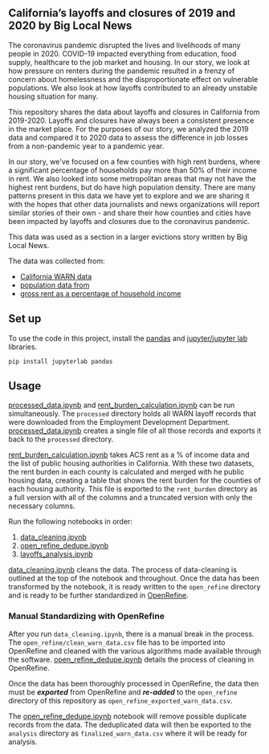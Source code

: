 ## California’s layoffs and closures of 2019 and 2020 by Big Local News

The coronavirus pandemic disrupted the lives and livelihoods of many people in 2020. COVID-19 impacted everything from education, food supply, healthcare to the job market and housing. In our story, we look at how pressure on renters during the pandemic resulted in a frenzy of concern about homelessness and the disproportionate effect on vulnerable populations. We also look at how layoffs contributed to an already unstable housing situation for many.

This repository shares the data about layoffs and closures in California from 2019-2020. Layoffs and closures have always been a consistent presence in the market place. For the purposes of our story, we analyzed the 2019 data and compared it to 2020 data to assess the difference in job losses from a non-pandemic year to a pandemic year. 

In our story, we've focused on a few counties with high rent burdens, where a significant percentage of households pay more than 50% of their income in rent. We also looked into some metropolitan areas that may not have the highest rent burdens, but do have high population density. There are many patterns present in this data we have yet to explore and we are sharing it with the hopes that other data journalists and news organizations will report similar stories of their own - and share their how counties and cities have been impacted by layoffs and closures due to the coronavirus pandemic.


This data was used as a section in a larger evictions story written by Big Local News. 

The data was collected from:
- [California WARN data](https://edd.ca.gov/Jobs_and_Training/Layoff_Services_WARN.htm)
- [population data from](https://www.census.gov/data/tables/time-series/demo/popest/2010s-counties-total.html#par_textimage_242301767)
- [gross rent as a percentage of household income](https://data.census.gov/cedsci/table?q=rent%20as%20percentage%20of%20income&g=0400000US06.050000&tid=ACSDT5Y2019.B25070&tp=true&hidePreview=true)

## Set up

To use the code in this project, install the [pandas](https://pypi.org/project/pandas/) and [jupyter/jupyter lab](https://pypi.org/project/jupyterlab/) libraries.

```
pip install jupyterlab pandas

```

## Usage

[processed_data.ipynb](https://github.com/biglocalnews/WARN_Cali_analysis/blob/master/notebooks/processed_data.ipynb) and [rent_burden_calculation.ipynb](https://github.com/biglocalnews/WARN_Cali_analysis/blob/master/notebooks/rent_burden_calculation.ipynb) can be run simultaneously. The `processed` directory holds all WARN layoff records that were downloaded from the Employment Development Department. [processed_data.ipynb](https://github.com/biglocalnews/WARN_Cali_analysis/blob/master/notebooks/processed_data.ipynb) creates a single file of all those records and exports it back to the `processed` directory.

[rent_burden_calculation.ipynb](https://github.com/biglocalnews/WARN_Cali_analysis/blob/master/notebooks/rent_burden_calculation.ipynb) takes ACS rent as a % of income data and the list of public housing authorities in California. With these two datasets, the rent burden in each county is calculated and merged with he public housing data, creating a table that shows the rent burden for the counties of each housing authority. This file is exported to the `rent_burden` directory as a full version with all of the columns and a truncated version with only the necessary columns.

Run the following notebooks in order:

1. [data_cleaning.ipynb](https://github.com/biglocalnews/WARN_Cali_analysis/blob/master/notebooks/data_cleaning.ipynb)
2. [open_refine_dedupe.ipynb](https://github.com/biglocalnews/WARN_Cali_analysis/blob/master/notebooks/open_refine_dedupe.ipynb)
3. [layoffs_analysis.ipynb](https://github.com/biglocalnews/WARN_Cali_analysis/blob/master/notebooks/layoffs_analysis.ipynb)

[data_cleaning.ipynb](https://github.com/biglocalnews/WARN_Cali_analysis/blob/master/notebooks/data_cleaning.ipynb) cleans the data. The process of data-cleaning is outlined at the top of the notebook and throughout. Once the data has been transformed by the notebook, it is ready written to the `open_refine` directory and is ready to be further standardized in [OpenRefine](https://openrefine.org/).

### Manual Standardizing with OpenRefine

After you run `data_cleaning.ipynb`, there is a manual break in the process. The `open_refine/clean_warn_data.csv` file has to be imported into OpenRefine and cleaned with the various algorithms made available through the software. [open_refine_dedupe.ipynb](https://github.com/biglocalnews/WARN_Cali_analysis/blob/master/notebooks/open_refine_dedupe.ipynb) details the process of cleaning in OpenRefine. 

Once the data has been thoroughly processed in OpenRefine, the data then must be ***exported*** from OpenRefine and ***re-added*** to the `open_refine` directory of this repository as `open_refine_exported_warn_data.csv`. 

The [open_refine_dedupe.ipynb](https://github.com/biglocalnews/WARN_Cali_analysis/blob/master/notebooks/open_refine_dedupe.ipynb) notebook will remove possible duplicate records from the data. The deduplicated data will then be exported to the `analysis` directory as `finalized_warn_data.csv` where it will be ready for analysis.










 


